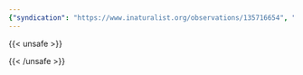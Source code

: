 ```yaml
---
{"syndication": "https://www.inaturalist.org/observations/135716654", "date": "2022-09-18T13:24:25-04:00", "taxon": {"name": "Oclemena acuminata", "common_name": "whorled wood aster"}, "quality_grade": "research", "identifications_most_agree": true, "species_guess": "whorled wood aster", "identifications_most_disagree": false, "captive": false, "project_ids": [], "community_taxon_id": 120181, "geojson": {"type": "Point", "coordinates": [-73.1695316667, 42.6374316667]}, "owners_identification_from_vision": true, "identifications_count": 1, "obscured": false, "num_identification_agreements": 1, "num_identification_disagreements": 0, "place_guess": "Mount Greylock State Reservation, Adams, MA 01220, USA", "photos": [{"id": 231517625, "license_code": "cc-by-nc", "original_dimensions": {"width": 1536, "height": 2048}, "url": "https://inaturalist-open-data.s3.amazonaws.com/photos/231517625/square.jpeg", "attribution": "(c) Brandon Rozek, some rights reserved (CC BY-NC)", "flags": [], "moderator_actions": [], "hidden": false}]}
---
```

{{< unsafe >}}

{{< /unsafe >}}
